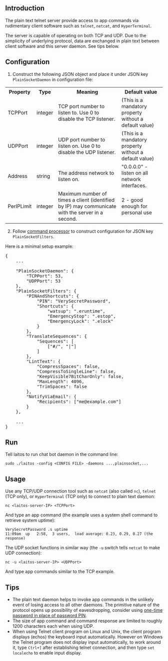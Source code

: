 ## Introduction
The plain text telnet server provide access to app commands via rudimentary client software such as `telnet`, `netcat`,
and `HyperTerminal`.

The server is capable of operating on both TCP and UDP. Due to the simplicity of underlying protocol, data are exchanged
in plain text between client software and this server daemon. See tips below.

## Configuration
1. Construct the following JSON object and place it under JSON key `PlainSocketDaemon` in configuration file:
<table>
<tr>
    <th>Property</th>
    <th>Type</th>
    <th>Meaning</th>
    <th>Default value</th>
</tr>
<tr>
    <td>TCPPort</td>
    <td>integer</td>
    <td>TCP port number to listen to. Use 0 to disable the TCP listener.</td>
    <td>(This is a mandatory property without a default value)</td>
</tr>
<tr>
    <td>UDPPort</td>
    <td>integer</td>
    <td>UDP port number to listen on. Use 0 to disable the UDP listener.</td>
    <td>(This is a mandatory property without a default value)</td>
</tr>
<tr>
    <td>Address</td>
    <td>string</td>
    <td>The address network to listen on.</td>
    <td>"0.0.0.0" - listen on all network interfaces.</td>
</tr>
<tr>
    <td>PerIPLimit</td>
    <td>integer</td>
    <td>Maximum number of times a client (identified by IP) may communicate with the server in a second.</td>
    <td>2 - good enough for personal use</td>
</tr>
</table>

2. Follow [command processor](https://github.com/HouzuoGuo/laitos/wiki/Command-processor) to construct configuration for
   JSON key `PlainSocketFilters`.

Here is a minimal setup example:
<pre>
{
    ...

    "PlainSocketDaemon": {
        "TCPPort": 53,
        "UDPPort": 53
    },
    "PlainSocketFilters": {
        "PINAndShortcuts": {
            "PIN": "VerySecretPassword",
            "Shortcuts": {
                "watsup": ".eruntime",
                "EmergencyStop": ".estop",
                "EmergencyLock": ".elock"
            }
        },
        "TranslateSequences": {
            "Sequences": [
                ["#/", "|"]
            ]
        },
        "LintText": {
            "CompressSpaces": false,
            "CompressToSingleLine": false,
            "KeepVisible7BitCharOnly": false,
            "MaxLength": 4096,
            "TrimSpaces": false
        },
        "NotifyViaEmail": {
            "Recipients": ["me@example.com"]
        }
    },

    ...
}
</pre>

## Run
Tell laitos to run chat bot daemon in the command line:

    sudo ./laitos -config <CONFIG FILE> -daemons ...,plainsocket,...

## Usage
Use any TCP/UDP connection tool such as `netcat` (also called `nc`), `telnet` (TCP only), or `HyperTerminal` (TCP only)
to connect to plain text daemon:

    nc <laitos-server-IP> <TCPPort>

And type an app command (the example uses a system shell command to retrieve system uptime):

    VerySecretPassword .s uptime
    11:09am  up   2:58,  3 users,  load average: 0.23, 0.29, 0.27 (the response)

The UDP socket functions in similar way (the `-u` switch tells `netcat` to make UDP connection):

    nc -u <laitos-server-IP> <UDPPort>

And type app commands similar to the TCP example.

## Tips
- The plain text daemon helps to invoke app commands in the unlikely event of losing access to all other daemons.
  The primitive nature of the protocol opens up possibility of eavesdropping, consider using [one-time password in place of password PIN](https://github.com/HouzuoGuo/laitos/wiki/Command-processor#use-one-time-password-in-place-of-password-pin).
- The size of app command and command response are limited to roughly 1200 characters each when using UDP.
- When using Telnet client program on Linux and Unix, the client program displays (echos) the keyboard input automatically.
  However on Windows the Telnet program does not display input automatically, to work around it, type `Ctrl+]` after establishing
  telnet connection, and then type `set localecho` to enable input display.
